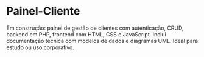 # Painel-Cliente
Em construção: painel de gestão de clientes com autenticação, CRUD, backend em PHP, frontend com HTML, CSS e JavaScript. Inclui documentação técnica com modelos de dados e diagramas UML. Ideal para estudo ou uso corporativo.
